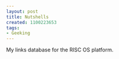 ```yaml
---
layout: post
title: Nutshells
created: 1100223653
tags:
- Geeking
---
```

My links database for the RISC OS platform.
